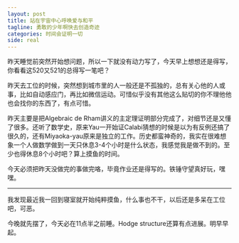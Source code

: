 ```yaml
---
layout: post
title: 站在宇宙中心呼唤爱与和平
tagline: 勇敢的少年啊快去创造奇迹
categories: 时间会证明一切
side: real
---
```


昨天睡觉前突然开始想问题，所以一下就没有动力写了，今天早上想想还是得写，你看看这520又521的总得写一笔吧？

昨天去工位的时候，突然想到城市里的人一般还是不孤独的，总有关心他的人或事，比如自动感应门，再比如微信运动。可惜似乎没有其他这么贴切的你不理他他也会找你的东西了，有点可惜。

昨天主要是把Algebraic de Rham讲义的主定理证明部分完成了，对细节还是又懂了很多。还听了数学史，原来Yau一开始证Calabi猜想的时候是以为有反例还搞了很久的，还有Miyaoka-yau原来是独立的工作。历史都蛮神奇的，我实在很难想象一个人做数学做到一天只休息3-4个小时是什么状态，我感觉我是做不到的。至少也得休息8个小时吧？算上摸鱼的时间。

今天必须把昨天没做完的事做完咯，毕竟作业还是得写的。铁锤守望真好玩，嘿嘿。

***

我发现最近我一回到寝室就开始纯粹摸鱼，什么事也不干，以后还是多呆在工位吧，可恶。

今晚就先摆了，今天必在11点半之前睡。Hodge structure还算有点进展。明早早起。